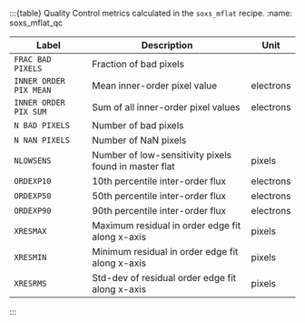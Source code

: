 :::{table} Quality Control metrics calculated in the `soxs_mflat` recipe.
:name: soxs_mflat_qc

| Label                | Description                                           | Unit      |
| -------------------- | ----------------------------------------------------- | --------- |
| `FRAC BAD PIXELS`      | Fraction of bad pixels                                |           |
| `INNER ORDER PIX MEAN` | Mean inner-order pixel value                     | electrons |
| `INNER ORDER PIX SUM`  | Sum of all inner-order pixel values              | electrons |
| `N BAD PIXELS `        | Number of bad pixels                                  |           |
| `N NAN PIXELS`         | Number of NaN pixels                                  |           |
| `NLOWSENS`             | Number of low-sensitivity pixels found in master flat | pixels    |
| `ORDEXP10`             | 10th percentile inter-order flux                 | electrons |
| `ORDEXP50`             | 50th percentile inter-order flux                 | electrons |
| `ORDEXP90`             | 90th percentile inter-order flux                 | electrons |
| `XRESMAX`              | Maximum residual in order edge fit along x-axis  | pixels    |
| `XRESMIN`              | Minimum residual in order edge fit along x-axis  | pixels    |
| `XRESRMS`              | Std-dev of residual order edge fit along x-axis  | pixels    |


:::



